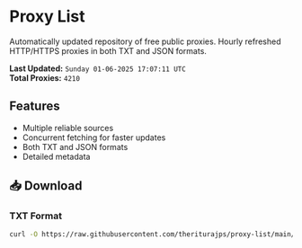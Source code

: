 # Proxy List

Automatically updated repository of free public proxies. Hourly refreshed HTTP/HTTPS proxies in both TXT and JSON formats.

**Last Updated:** `Sunday 01-06-2025 17:07:11 UTC`  
**Total Proxies:** `4210`

## Features
- Multiple reliable sources
- Concurrent fetching for faster updates
- Both TXT and JSON formats
- Detailed metadata

## 📥 Download

### TXT Format
```bash
curl -O https://raw.githubusercontent.com/theriturajps/proxy-list/main/proxies.txt